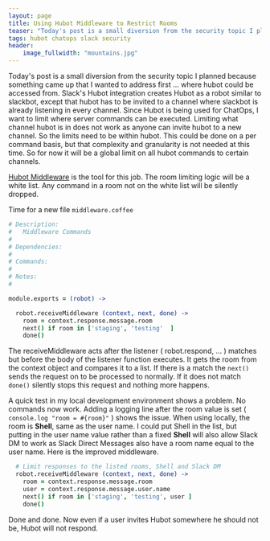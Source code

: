 ```yaml
---
layout: page
title: Using Hubot Middleware to Restrict Rooms
teaser: "Today's post is a small diversion from the security topic I planned because something came up that I wanted to address first ... where hubot could be accessed from"
tags: hubot chatops slack security
header:
    image_fullwidth: "mountains.jpg"
---
```


Today's post is a small diversion from the security topic I planned because something came up that I wanted to address first ... where hubot could be accessed from.   Slack's Hubot integration creates Hubot as a robot similar to slackbot, except that hubot has to be invited to a channel where slackbot is already listening in every channel.   Since Hubot is being used for ChatOps, I want to limit where server commands can be executed.  Limiting what channel hubot is in does not work as anyone can invite hubot to a new channel.    So the limits need to be within hubot.   This could be done on a per command basis, but that complexity and granularity is not needed at this time. So for now it will be a global limit on all hubot commands to certain channels.

[Hubot Middleware](https://github.com/github/hubot/blob/master/docs/scripting.md#execution-process-and-api) is the tool for this job.  The room limiting logic will be a white list.  Any command in a room not on the white list will be silently dropped.

Time for a new file `middleware.coffee`

```Coffeescript
# Description:
#   Middleware Commands
#
# Dependencies:
#
# Commands:
#
# Notes:
#

module.exports = (robot) ->

  robot.receiveMiddleware (context, next, done) ->
    room = context.response.message.room
    next() if room in ['staging', 'testing'  ]
    done()
```

The receiveMiddleware acts after the listener ( robot.respond, ... ) matches but before the body of the listener function executes.  It gets the room from the context object and compares it to a list.  If there is a match the `next()` sends the request on to be processed to normally.   If it does not match `done()` silently stops this request and nothing more happens.

A quick test in my local development environment shows a problem.   No commands now work.   Adding a logging line after the room value is set ( `console.log "room = #{room}"` ) shows the issue.   When using locally, the room is **Shell**, same as the user name.    I could put Shell in the list, but putting in the user name value rather than a fixed **Shell** will also allow Slack DM to work as Slack Direct Messages also have a room name equal to the user name.    Here is the improved middleware.

```Coffeescript
  # Limit responses to the listed rooms, Shell and Slack DM
  robot.receiveMiddleware (context, next, done) ->
    room = context.response.message.room
    user = context.response.message.user.name
    next() if room in ['staging', 'testing', user ]
    done()
```

Done and done.  Now even if a user invites Hubot somewhere he should not be, Hubot will not respond.
